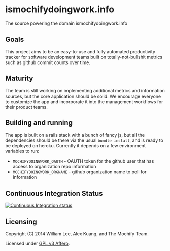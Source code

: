 # ismochifydoingwork.info

The source powering the domain ismochifydoingwork.info

## Goals

This project aims to be an easy-to-use and fully automated productivity tracker for software development teams built on
totally-not-bullshit metrics such as github commit counts over time.

## Maturity

The team is still working on implementing additional metrics and information sources, but the core application should be
solid.  We encourage everyone to customize the app and incorporate it into the management workflows for their product
teams.

## Building and running

The app is built on a rails stack with a bunch of fancy js, but all the dependencies should be there via the usual
`bundle install`, and is ready to be deployed on heroku.  Currently it depends on a few environment variables to run:

* `MOCHIFYDOINGWORK_OAUTH` - OAUTH token for the github user that has access to organization repo information
* `MOCHIFYDOINGWORK_ORGNAME` - github organization name to poll for information

## Continuous Integration Status

[![Continuous Integration status](https://secure.travis-ci.org/mochify/ismochifydoingwork.info.png)](http://travis-ci.org/mochify/ismochifydoingwork.info)

## Licensing

Copyright (C) 2014 William Lee, Alex Kuang, and The Mochify Team.

Licensed under [GPL v3 Affero](http://www.gnu.org/licenses/agpl-3.0.html).
